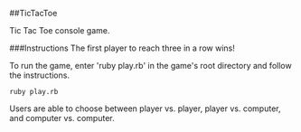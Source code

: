 ##TicTacToe

Tic Tac Toe console game.


###Instructions
The first player to reach three in a row wins!

To run the game, enter 'ruby play.rb' in the game's root directory and follow the instructions.

```
ruby play.rb
```

Users are able to choose between player vs. player, player vs. computer, and computer vs. computer.

